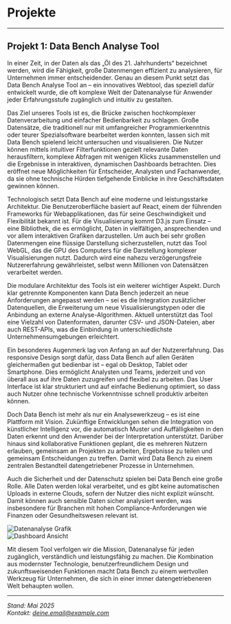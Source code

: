 # Projekte

---

## Projekt 1: Data Bench Analyse Tool

In einer Zeit, in der Daten als das „Öl des 21. Jahrhunderts“ bezeichnet werden, wird die Fähigkeit, große Datenmengen effizient zu analysieren, für Unternehmen immer entscheidender. Genau an diesem Punkt setzt das Data Bench Analyse Tool an – ein innovatives Webtool, das speziell dafür entwickelt wurde, die oft komplexe Welt der Datenanalyse für Anwender jeder Erfahrungsstufe zugänglich und intuitiv zu gestalten.

Das Ziel unseres Tools ist es, die Brücke zwischen hochkomplexer Datenverarbeitung und einfacher Bedienbarkeit zu schlagen. Große Datensätze, die traditionell nur mit umfangreicher Programmierkenntnis oder teurer Spezialsoftware bearbeitet werden konnten, lassen sich mit Data Bench spielend leicht untersuchen und visualisieren. Die Nutzer können mittels intuitiver Filterfunktionen gezielt relevante Daten herausfiltern, komplexe Abfragen mit wenigen Klicks zusammenstellen und die Ergebnisse in interaktiven, dynamischen Dashboards betrachten. Dies eröffnet neue Möglichkeiten für Entscheider, Analysten und Fachanwender, da sie ohne technische Hürden tiefgehende Einblicke in ihre Geschäftsdaten gewinnen können.

Technologisch setzt Data Bench auf eine moderne und leistungsstarke Architektur. Die Benutzeroberfläche basiert auf React, einem der führenden Frameworks für Webapplikationen, das für seine Geschwindigkeit und Flexibilität bekannt ist. Für die Visualisierung kommt D3.js zum Einsatz – eine Bibliothek, die es ermöglicht, Daten in vielfältigen, ansprechenden und vor allem interaktiven Grafiken darzustellen. Um auch bei sehr großen Datenmengen eine flüssige Darstellung sicherzustellen, nutzt das Tool WebGL, das die GPU des Computers für die Darstellung komplexer Visualisierungen nutzt. Dadurch wird eine nahezu verzögerungsfreie Nutzererfahrung gewährleistet, selbst wenn Millionen von Datensätzen verarbeitet werden.

Die modulare Architektur des Tools ist ein weiterer wichtiger Aspekt. Durch klar getrennte Komponenten kann Data Bench jederzeit an neue Anforderungen angepasst werden – sei es die Integration zusätzlicher Datenquellen, die Erweiterung um neue Visualisierungstypen oder die Anbindung an externe Analyse-Algorithmen. Aktuell unterstützt das Tool eine Vielzahl von Datenformaten, darunter CSV- und JSON-Dateien, aber auch REST-APIs, was die Einbindung in unterschiedlichste Unternehmensumgebungen erleichtert.

Ein besonderes Augenmerk lag von Anfang an auf der Nutzererfahrung. Das responsive Design sorgt dafür, dass Data Bench auf allen Geräten gleichermaßen gut bedienbar ist – egal ob Desktop, Tablet oder Smartphone. Dies ermöglicht Analysten und Teams, jederzeit und von überall aus auf ihre Daten zuzugreifen und flexibel zu arbeiten. Das User Interface ist klar strukturiert und auf einfache Bedienung optimiert, so dass auch Nutzer ohne technische Vorkenntnisse schnell produktiv arbeiten können.

Doch Data Bench ist mehr als nur ein Analysewerkzeug – es ist eine Plattform mit Vision. Zukünftige Entwicklungen sehen die Integration von künstlicher Intelligenz vor, die automatisch Muster und Auffälligkeiten in den Daten erkennt und den Anwender bei der Interpretation unterstützt. Darüber hinaus sind kollaborative Funktionen geplant, die es mehreren Nutzern erlauben, gemeinsam an Projekten zu arbeiten, Ergebnisse zu teilen und gemeinsam Entscheidungen zu treffen. Damit wird Data Bench zu einem zentralen Bestandteil datengetriebener Prozesse in Unternehmen.

Auch die Sicherheit und der Datenschutz spielen bei Data Bench eine große Rolle. Alle Daten werden lokal verarbeitet, und es gibt keine automatischen Uploads in externe Clouds, sofern der Nutzer dies nicht explizit wünscht. Damit können auch sensible Daten sicher analysiert werden, was insbesondere für Branchen mit hohen Compliance-Anforderungen wie Finanzen oder Gesundheitswesen relevant ist.

![Datenanalyse Grafik](https://source.unsplash.com/600x400/?data,analysis)  
![Dashboard Ansicht](https://source.unsplash.com/600x400/?dashboard,analytics)

Mit diesem Tool verfolgen wir die Mission, Datenanalyse für jeden zugänglich, verständlich und leistungsfähig zu machen. Die Kombination aus modernster Technologie, benutzerfreundlichem Design und zukunftsweisenden Funktionen macht Data Bench zu einem wertvollen Werkzeug für Unternehmen, die sich in einer immer datengetriebeneren Welt behaupten wollen.

---

*Stand: Mai 2025*  
*Kontakt: [deine.email@example.com](mailto:deine.email@example.com)*

